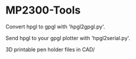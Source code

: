 # MP2300-Tools

Convert hpgl to gpgl with 'hpgl2gpgl.py'.

Send hpgl to your gpgl plotter with 'hpgl2serial.py'.

3D printable pen holder files in CAD/
